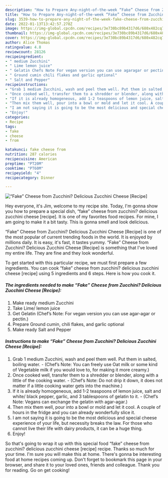 ```yaml
---
description: "How to Prepare Any-night-of-the-week “Fake” Cheese from Zucchini? Delicious Zucchini Cheese [Recipe]"
title: "How to Prepare Any-night-of-the-week “Fake” Cheese from Zucchini? Delicious Zucchini Cheese [Recipe]"
slug: 3539-how-to-prepare-any-night-of-the-week-fake-cheese-from-zucchini-delicious-zucchini-cheese-recipe
date: 2022-01-13T13:42:57.278Z
image: https://img-global.cpcdn.com/recipes/3e730bc89b4317d6/680x482cq70/fake-cheese-from-zucchini-delicious-zucchini-cheese-recipe-recipe-main-photo.jpg
thumbnail: https://img-global.cpcdn.com/recipes/3e730bc89b4317d6/680x482cq70/fake-cheese-from-zucchini-delicious-zucchini-cheese-recipe-recipe-main-photo.jpg
cover: https://img-global.cpcdn.com/recipes/3e730bc89b4317d6/680x482cq70/fake-cheese-from-zucchini-delicious-zucchini-cheese-recipe-recipe-main-photo.jpg
author: Alice Thomas
ratingvalue: 4.8
reviewcount: 28126
recipeingredient:
- " medium Zucchini"
- " Lime lemon juice"
- " Gelatin Chefs Note For vegan version you can use agaragar or pectin"
- " Ground cumin chili flakes and garlic optional"
- " Salt and Pepper"
recipeinstructions:
- "Grab 1 medium Zucchini, wash and peel them well. Put them in salted, boiling water.  (Chef’s Note: You can freely use Oat milk or some kind of Vegetable milk if you would love to, for making it more creamy.)"
- "Once cooked well, transfer them to a shredder or blender, along with a little of the cooking water.  (Chef’s Note: Do not drip it down, it does not matter if a little cooking water gets into the machine.)"
- "If it is already homogeneous, add 1-2 teaspoons of lemon juice, salt and white/ black pepper, garlic, and 3 tablespoons of gelatin to it. (Chef’s Note: Vegans can exchange the gelatin with agar-agar.)"
- "Then mix them well, pour into a bowl or mold and let it cool. A couple of hours in the fridge and you can already wonderfully slice it."
- "I am not saying it is going to be the most delicious and special cheese experience of your life, but necessity breaks the law. For those who cannot live their life with dairy products, it can be a huge thing."
- "Enjoy!"
categories:
- Recipe
tags:
- fake
- cheese
- from

katakunci: fake cheese from 
nutrition: 287 calories
recipecuisine: American
preptime: "PT20M"
cooktime: "PT60M"
recipeyield: "4"
recipecategory: Dinner

---
```



![“Fake” Cheese from Zucchini? Delicious Zucchini Cheese [Recipe]](https://img-global.cpcdn.com/recipes/3e730bc89b4317d6/680x482cq70/fake-cheese-from-zucchini-delicious-zucchini-cheese-recipe-recipe-main-photo.jpg)

Hey everyone, it's Jim, welcome to my recipe site. Today, I'm gonna show you how to prepare a special dish, “fake” cheese from zucchini? delicious zucchini cheese [recipe]. It is one of my favorites food recipes. For mine, I am going to make it a bit tasty. This is gonna smell and look delicious.



“Fake” Cheese from Zucchini? Delicious Zucchini Cheese [Recipe] is one of the most popular of current trending foods in the world. It is enjoyed by millions daily. It is easy, it's fast, it tastes yummy. “Fake” Cheese from Zucchini? Delicious Zucchini Cheese [Recipe] is something that I've loved my entire life. They are fine and they look wonderful.


To get started with this particular recipe, we must first prepare a few ingredients. You can cook “fake” cheese from zucchini? delicious zucchini cheese [recipe] using 5 ingredients and 6 steps. Here is how you cook it.

<!--inarticleads1-->

##### The ingredients needed to make “Fake” Cheese from Zucchini? Delicious Zucchini Cheese [Recipe]:

1. Make ready  medium Zucchini
1. Take  Lime/ lemon juice
1. Get  Gelatin (Chef’s Note: For vegan version you can use agar-agar or pectin.)
1. Prepare  Ground cumin, chili flakes, and garlic optional
1. Make ready  Salt and Pepper




<!--inarticleads2-->

##### Instructions to make “Fake” Cheese from Zucchini? Delicious Zucchini Cheese [Recipe]:

1. Grab 1 medium Zucchini, wash and peel them well. Put them in salted, boiling water.  - (Chef’s Note: You can freely use Oat milk or some kind of Vegetable milk if you would love to, for making it more creamy.)
1. Once cooked well, transfer them to a shredder or blender, along with a little of the cooking water.  - (Chef’s Note: Do not drip it down, it does not matter if a little cooking water gets into the machine.)
1. If it is already homogeneous, add 1-2 teaspoons of lemon juice, salt and white/ black pepper, garlic, and 3 tablespoons of gelatin to it. - (Chef’s Note: Vegans can exchange the gelatin with agar-agar.)
1. Then mix them well, pour into a bowl or mold and let it cool. A couple of hours in the fridge and you can already wonderfully slice it.
1. I am not saying it is going to be the most delicious and special cheese experience of your life, but necessity breaks the law. For those who cannot live their life with dairy products, it can be a huge thing.
1. Enjoy!




So that's going to wrap it up with this special food “fake” cheese from zucchini? delicious zucchini cheese [recipe] recipe. Thanks so much for your time. I'm sure you will make this at home. There's gonna be interesting food at home recipes coming up. Don't forget to bookmark this page in your browser, and share it to your loved ones, friends and colleague. Thank you for reading. Go on get cooking!
